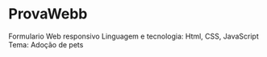 # ProvaWebb
Formulario Web responsivo
Linguagem e tecnologia: Html, CSS, JavaScript
Tema: Adoção de pets
